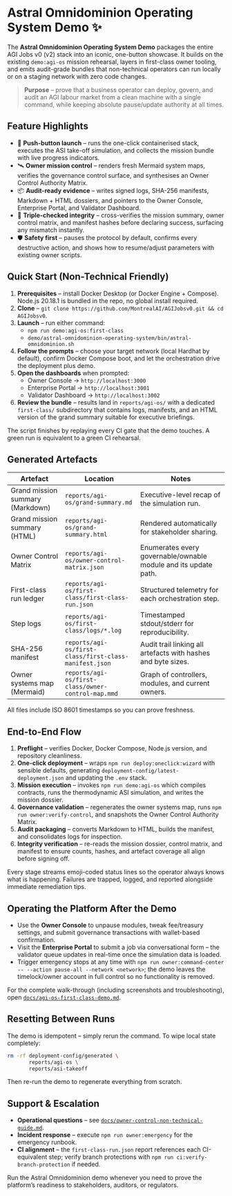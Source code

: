 # Astral Omnidominion Operating System Demo ✨

The **Astral Omnidominion Operating System Demo** packages the entire AGI Jobs v0 (v2) stack into an iconic, one-button showcase. It builds on the existing `demo:agi-os` mission rehearsal, layers in first-class owner tooling, and emits audit-grade bundles that non-technical operators can run locally or on a staging network with zero code changes.

> **Purpose** – prove that a business operator can deploy, govern, and audit an AGI labour market from a clean machine with a single command, while keeping absolute pause/update authority at all times.

## Feature Highlights

- 🚀 **Push-button launch** – runs the one-click containerised stack, executes the ASI take-off simulation, and collects the mission bundle with live progress indicators.
- 🛰️ **Owner mission control** – renders fresh Mermaid system maps, verifies the governance control surface, and synthesises an Owner Control Authority Matrix.
- 📦 **Audit-ready evidence** – writes signed logs, SHA-256 manifests, Markdown + HTML dossiers, and pointers to the Owner Console, Enterprise Portal, and Validator Dashboard.
- 🧭 **Triple-checked integrity** – cross-verifies the mission summary, owner control matrix, and manifest hashes before declaring success, surfacing any mismatch instantly.
- 🛡️ **Safety first** – pauses the protocol by default, confirms every destructive action, and shows how to resume/adjust parameters with existing owner scripts.

## Quick Start (Non-Technical Friendly)

1. **Prerequisites** – install Docker Desktop (or Docker Engine + Compose). Node.js 20.18.1 is bundled in the repo, no global install required.
2. **Clone** – `git clone https://github.com/MontrealAI/AGIJobsv0.git && cd AGIJobsv0`.
3. **Launch** – run either command:
   - `npm run demo:agi-os:first-class`
   - `demo/astral-omnidominion-operating-system/bin/astral-omnidominion.sh`
4. **Follow the prompts** – choose your target network (local Hardhat by default), confirm Docker Compose boot, and let the orchestration drive the deployment plus demo.
5. **Open the dashboards** when prompted:
   - Owner Console → `http://localhost:3000`
   - Enterprise Portal → `http://localhost:3001`
   - Validator Dashboard → `http://localhost:3002`
6. **Review the bundle** – results land in `reports/agi-os/` with a dedicated `first-class/` subdirectory that contains logs, manifests, and an HTML version of the grand summary suitable for executive briefings.

The script finishes by replaying every CI gate that the demo touches. A green run is equivalent to a green CI rehearsal.

## Generated Artefacts

| Artefact | Location | Notes |
| --- | --- | --- |
| Grand mission summary (Markdown) | `reports/agi-os/grand-summary.md` | Executive-level recap of the simulation run. |
| Grand mission summary (HTML) | `reports/agi-os/grand-summary.html` | Rendered automatically for stakeholder sharing. |
| Owner Control Matrix | `reports/agi-os/owner-control-matrix.json` | Enumerates every governable/ownable module and its update path. |
| First-class run ledger | `reports/agi-os/first-class/first-class-run.json` | Structured telemetry for each orchestration step. |
| Step logs | `reports/agi-os/first-class/logs/*.log` | Timestamped stdout/stderr for reproducibility. |
| SHA-256 manifest | `reports/agi-os/first-class/first-class-manifest.json` | Audit trail linking all artefacts with hashes and byte sizes. |
| Owner systems map (Mermaid) | `reports/agi-os/first-class/owner-control-map.mmd` | Graph of controllers, modules, and current owners. |

All files include ISO 8601 timestamps so you can prove freshness.

## End-to-End Flow

1. **Preflight** – verifies Docker, Docker Compose, Node.js version, and repository cleanliness.
2. **One-click deployment** – wraps `npm run deploy:oneclick:wizard` with sensible defaults, generating `deployment-config/latest-deployment.json` and updating the `.env` stack.
3. **Mission execution** – invokes `npm run demo:agi-os` which compiles contracts, runs the thermodynamic ASI simulation, and writes the mission dossier.
4. **Governance validation** – regenerates the owner systems map, runs `npm run owner:verify-control`, and snapshots the Owner Control Authority Matrix.
5. **Audit packaging** – converts Markdown to HTML, builds the manifest, and consolidates logs for inspection.
6. **Integrity verification** – re-reads the mission dossier, control matrix, and manifest to ensure counts, hashes, and artefact coverage all align before signing off.

Every stage streams emoji-coded status lines so the operator always knows what is happening. Failures are trapped, logged, and reported alongside immediate remediation tips.

## Operating the Platform After the Demo

- Use the **Owner Console** to unpause modules, tweak fee/treasury settings, and submit governance transactions with wallet-based confirmation.
- Visit the **Enterprise Portal** to submit a job via conversational form – the validator queue updates in real-time once the simulation data is loaded.
- Trigger emergency stops at any time with `npm run owner:command-center -- --action pause-all --network <network>`; the demo leaves the timelock/owner account in full control so no functionality is removed.

For the complete walk-through (including screenshots and troubleshooting), open [`docs/agi-os-first-class-demo.md`](../../docs/agi-os-first-class-demo.md).

## Resetting Between Runs

The demo is idempotent – simply rerun the command. To wipe local state completely:

```bash
rm -rf deployment-config/generated \
       reports/agi-os \
       reports/asi-takeoff
```

Then re-run the demo to regenerate everything from scratch.

## Support & Escalation

- **Operational questions** – see [`docs/owner-control-non-technical-guide.md`](../../docs/owner-control-non-technical-guide.md).
- **Incident response** – execute `npm run owner:emergency` for the emergency runbook.
- **CI alignment** – the `first-class-run.json` report references each CI-equivalent step; verify branch protections with `npm run ci:verify-branch-protection` if needed.

Run the Astral Omnidominion demo whenever you need to prove the platform’s readiness to stakeholders, auditors, or regulators.
